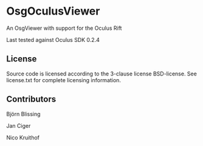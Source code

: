 OsgOculusViewer
===============

An OsgViewer with support for the Oculus Rift

Last tested against Oculus SDK 0.2.4

License
-------
Source code is licensed according to the 3-clause license BSD-license. 
See license.txt for complete licensing information. 

Contributors
------------
Björn Blissing

Jan Ciger

Nico Kruithof
